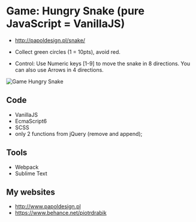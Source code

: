 # Game: Hungry Snake (pure JavaScript = VanillaJS)

- http://papoldesign.pl/snake/

- Collect green circles (1 = 10pts), avoid red.
- Control: Use Numeric keys [1-9] to move the snake in 8 directions. You can also use Arrows in 4 directions.

![Game Hungry Snake](http://papoldesign.pl/cert/Hungry-snake.jpg)

## Code

- VanillaJS
- EcmaScript6
- SCSS
- only 2 functions from jQuery (remove and append);

## Tools

- Webpack
- Sublime Text

## My websites

- http://www.papoldesign.pl 
- https://www.behance.net/piotrdrabik

